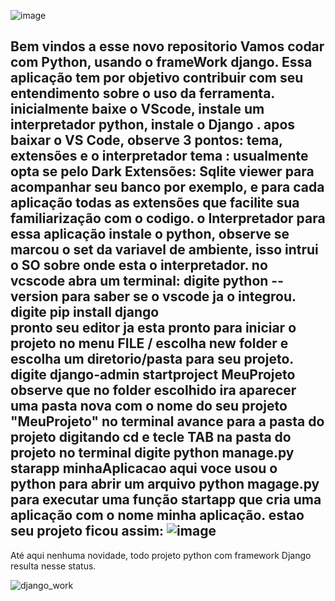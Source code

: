 ![image](https://github.com/user-attachments/assets/b2cf2637-dd4d-4de8-be8d-3580153e7374)

Bem vindos a esse novo repositorio
Vamos codar com Python, usando o frameWork django.
Essa aplicação tem por objetivo contribuir com seu entendimento sobre o uso da ferramenta.
inicialmente baixe o VScode, instale um interpretador python, instale o Django .
apos baixar o VS Code, observe 3 pontos: tema, extensões e o interpretador
tema : usualmente opta se pelo Dark
Extensões: Sqlite viewer para acompanhar seu banco por exemplo, e para cada aplicação todas as extensões que facilite sua familiarização com o codigo.
o Interpretador para essa aplicação instale o python, observe se marcou o set da  variavel de ambiente, isso intrui o SO sobre onde esta o interpretador.
no vcscode abra um terminal: digite python --version para saber se o vscode ja o integrou.
digite pip install django    
pronto seu editor ja esta pronto para iniciar o projeto
no menu FILE / escolha new folder  e escolha um diretorio/pasta para seu projeto.
digite django-admin startproject MeuProjeto
observe que no folder escolhido ira aparecer uma pasta nova com o nome do seu projeto   "MeuProjeto"
no terminal avance para a pasta do projeto digitando cd e tecle TAB
na pasta do projeto no terminal digite python manage.py starapp minhaAplicacao 
aqui voce usou o python para abrir um arquivo python magage.py para executar uma função startapp que cria uma aplicação com o nome minha aplicação.
estao seu projeto ficou assim:
![image](https://github.com/user-attachments/assets/fa8e3da0-3739-471b-b743-aac80b7f182f)
----------------------------------------------------------------------------------------------------------------------------------
Até aqui nenhuma novidade, todo projeto python com framework Django resulta nesse status.
                                
![django_work](https://github.com/user-attachments/assets/9daac24b-92a3-481d-9122-794814c360a2)
